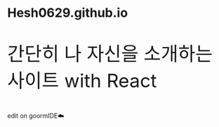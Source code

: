 # Hesh0629.github.io
<p style="font-size:32pt;">간단히 나 자신을 소개하는 사이트 with React<p>
edit on goormIDE☁️
